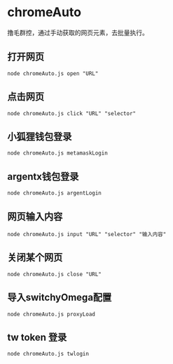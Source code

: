 # chromeAuto
撸毛群控，通过手动获取的网页元素，去批量执行。

## 打开网页
`node chromeAuto.js open "URL"`

## 点击网页
`node chromeAuto.js click "URL" "selector"`

## 小狐狸钱包登录
`node chromeAuto.js metamaskLogin`

## argentx钱包登录
`node chromeAuto.js argentLogin`

## 网页输入内容
`node chromeAuto.js input "URL" "selector" "输入内容"`

## 关闭某个网页
`node chromeAuto.js close "URL"`

## 导入switchyOmega配置
`node chromeAuto.js proxyLoad`

## tw token 登录
`node chromeAuto.js twlogin`

